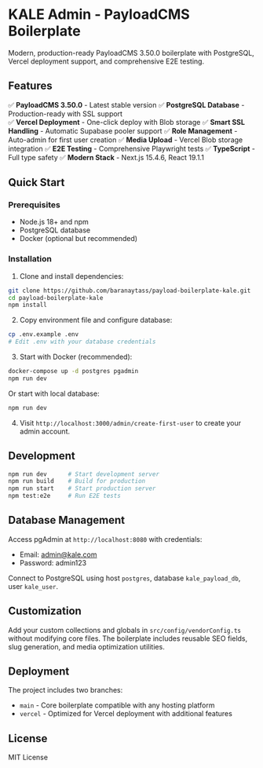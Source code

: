 # KALE Admin - PayloadCMS Boilerplate

Modern, production-ready PayloadCMS 3.50.0 boilerplate with PostgreSQL, Vercel deployment support, and comprehensive E2E testing.

## Features

✅ **PayloadCMS 3.50.0** - Latest stable version
✅ **PostgreSQL Database** - Production-ready with SSL support  
✅ **Vercel Deployment** - One-click deploy with Blob storage
✅ **Smart SSL Handling** - Automatic Supabase pooler support
✅ **Role Management** - Auto-admin for first user creation
✅ **Media Upload** - Vercel Blob storage integration
✅ **E2E Testing** - Comprehensive Playwright tests
✅ **TypeScript** - Full type safety
✅ **Modern Stack** - Next.js 15.4.6, React 19.1.1

## Quick Start

### Prerequisites
- Node.js 18+ and npm
- PostgreSQL database
- Docker (optional but recommended)

### Installation

1. Clone and install dependencies:
```bash
git clone https://github.com/baranaytass/payload-boilerplate-kale.git
cd payload-boilerplate-kale
npm install
```

2. Copy environment file and configure database:
```bash
cp .env.example .env
# Edit .env with your database credentials
```

3. Start with Docker (recommended):
```bash
docker-compose up -d postgres pgadmin
npm run dev
```

Or start with local database:
```bash
npm run dev
```

4. Visit `http://localhost:3000/admin/create-first-user` to create your admin account.

## Development

```bash
npm run dev      # Start development server
npm run build    # Build for production
npm run start    # Start production server
npm test:e2e     # Run E2E tests
```

## Database Management

Access pgAdmin at `http://localhost:8080` with credentials:
- Email: admin@kale.com
- Password: admin123

Connect to PostgreSQL using host `postgres`, database `kale_payload_db`, user `kale_user`.

## Customization

Add your custom collections and globals in `src/config/vendorConfig.ts` without modifying core files. The boilerplate includes reusable SEO fields, slug generation, and media optimization utilities.

## Deployment

The project includes two branches:
- `main` - Core boilerplate compatible with any hosting platform
- `vercel` - Optimized for Vercel deployment with additional features

## License

MIT License